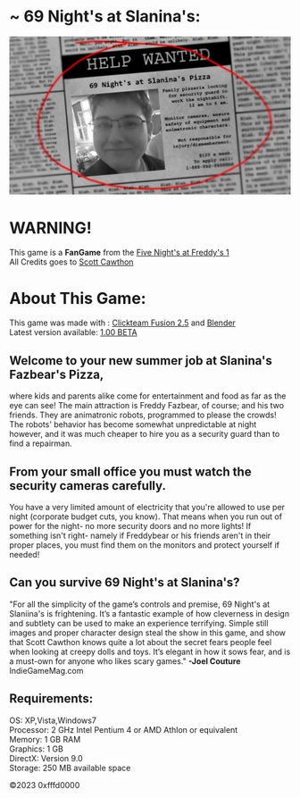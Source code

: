 # ~ 69 Night's at Slanina's:
![69 Night's at Slanina's](newspaper.png)

# WARNING!
This game is a **FanGame** from the [Five Night's at Freddy's 1](https://store.steampowered.com/app/319510/Five_Nights_at_Freddys/)<br />
All Credits goes to [Scott Cawthon](https://en.wikipedia.org/wiki/Scott_Cawthon)



# About This Game:
This game was made with : [Clickteam Fusion 2.5](https://www.clickteam.com/clickteam-fusion-2-5) and [Blender](https://www.blender.org/download/)<br />
Latest version available: [1.00 BETA](https://github.com/0xfffd0000/sNaS/releases/tag/snas)

## Welcome to your new summer job at Slanina's Fazbear's Pizza,

where kids and parents alike come for entertainment and food as far as the eye can see! The main attraction is Freddy Fazbear, of course; and his two friends. They are animatronic robots, programmed to please the crowds! The robots' behavior has become somewhat unpredictable at night however, and it was much cheaper to hire you as a security guard than to find a repairman.


## From your small office you must watch the security cameras carefully.

You have a very limited amount of electricity that you're allowed to use per night (corporate budget cuts, you know). That means when you run out of power for the night- no more security doors and no more lights! If something isn't right- namely if Freddybear or his friends aren't in their proper places, you must find them on the monitors and protect yourself if needed!

## Can you survive 69 Night's at Slanina's?

"For all the simplicity of the game’s controls and premise, 69 Night's at Slaniina's is frightening. It’s a fantastic example of how cleverness in design and subtlety can be used to make an experience terrifying. Simple still images and proper character design steal the show in this game, and show that Scott Cawthon knows quite a lot about the secret fears people feel when looking at creepy dolls and toys. It’s elegant in how it sows fear, and is a must-own for anyone who likes scary games." **-Joel Couture** IndieGameMag.com

## Requirements:

OS: XP,Vista,Windows7<br />
Processor: 2 GHz Intel Pentium 4 or AMD Athlon or equivalent<br />
Memory: 1 GB RAM<br />
Graphics: 1 GB<br />
DirectX: Version 9.0<br />
Storage: 250 MB available space<br />


©2023 0xfffd0000
